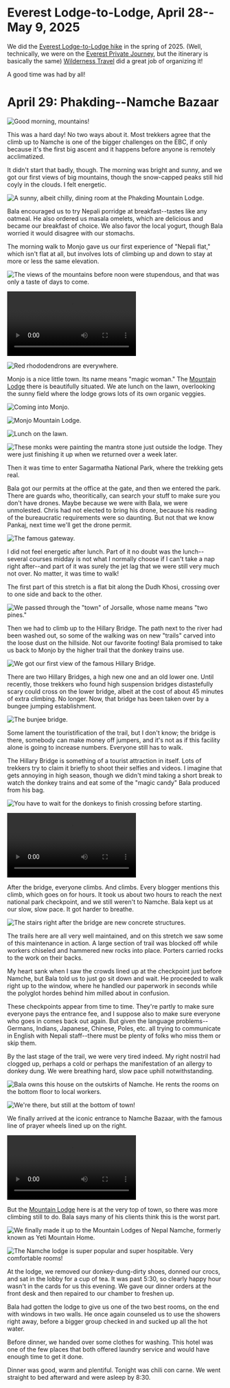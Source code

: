 # Everest Lodge-to-Lodge, April 28--May 9, 2025

We did the [Everest Lodge-to-Lodge hike](https://www.wildernesstravel.com/trip/nepal-everest-lodge-hiking-tour/) in the spring of 2025. (Well, technically, we were on the [Everest Private Journey](https://www.wildernesstravel.com/trip/everest-private-journey/), but the itinerary is basically the same) [Wilderness Travel](https://www.wildernesstravel.com) did a great job of organizing it!

A good time was had by all!




# April 29: Phakding--Namche Bazaar

![Good morning, mountains!](images/Phakding_good_morning_IMG_5263.HEIC)

This was a hard day! No two ways about it. Most trekkers agree that the climb up to Namche is one of the bigger challenges on the EBC, if only because it's the first big ascent and it happens before anyone is remotely acclimatized.

It didn't start that badly, though. The morning was bright and sunny, and we got our first views of big mountains, though the snow-capped peaks still hid coyly in the clouds. I felt energetic.

![A sunny, albeit chilly, dining room at the Phakding Mountain Lodge.](images/Phakding_dining_room_IMG_5265.HEIC)

Bala encouraged us to try Nepali porridge at breakfast--tastes like any oatmeal. He also ordered us masala omelets, which are delicious and became our breakfast of choice. We also favor the local yogurt, though Bala worried it would disagree with our stomachs.

The morning walk to Monjo gave us our first experience of "Nepali flat," which isn't flat at all, but involves lots of climbing up and down to stay at more or less the same elevation. 

![The views of the mountains before noon were stupendous, and that was only a taste of days to come.](images/Phakding_trail_mountainview_IMG_5307.HEIC)

![This is how much of the Khumbu is powered.](images/Phakding_donkeys_gas_IMG_5303.MOV)

![Red rhododendrons are everywhere.](images/Monjo_rhododendron_IMG_5363.HEIC)

Monjo is a nice little town. Its name means "magic woman." The [Mountain Lodge](https://mountainlodgesofnepal.com/lodges/monjo-lodge/) there is beautifully situated. We ate lunch on the lawn, overlooking the sunny field where the lodge grows lots of its own organic veggies.

![Coming into Monjo.](images/Monjo_IMG_5337.HEIC)

![Monjo Mountain Lodge.](images/Monjo_lodge_IMG_5342.HEIC)

![Lunch on the lawn.](images/Monjo_lunch_IMG_5349.HEIC)

![These monks were painting the mantra stone just outside the lodge. They were just finishing it up when we returned over a week later.](images/Monjo_mantra_painting_IMG_5344.HEIC)

Then it was time to enter Sagarmatha National Park, where the trekking gets real. 

Bala got our permits at the office at the gate, and then we entered the park. There are guards who, theoritically, can search your stuff to make sure you don't have drones. Maybe because we were with Bala, we were unmolested. Chris had not elected to bring his drone, because his reading of the bureaucratic requirements were so daunting. But not that we know Pankaj, next time we'll get the drone permit. 

![The famous gateway.](images/Monjo_Sagarmatha_IMG_5359.HEIC)

I did not feel energetic after lunch. Part of it no doubt was the lunch--several courses midday is not what I normally choose if I can't take a nap right after--and part of it was surely the jet lag that we were still very much not over. No matter, it was time to walk! 

The first part of this stretch is a flat bit along the Dudh Khosi, crossing over to one side and back to the other.

![We passed through the "town" of Jorsalle, whose name means "two pines."](images/Jorsalle_IMG_5373.HEIC)


Then we had to climb up to the Hillary Bridge. The path next to the river had been washed out, so some of the walking was on new "trails" carved into the loose dust on the hillside. Not our favorite footing! Bala promised to take us back to Monjo by the higher trail that the donkey trains use.

![We got our first view of the famous Hillary Bridge.](images/Hillary_bridge_approach_IMG_5390.HEIC)

There are two Hillary Bridges, a high new one and an old lower one. Until recently, those trekkers who found high suspension bridges distastefully scary could cross on the lower bridge, albeit at the cost of about 45 minutes of extra climbing. No longer. Now, that bridge has been taken over by a bungee jumping establishment. 

![The bunjee bridge.](images/Hillary_bridge_bunjee_IMG_5407.HEIC)

Some lament the touristification of the trail, but I don't know; the bridge is there, somebody can make money off jumpers, and it's not as if this facility alone is going to increase numbers. Everyone still has to walk.

The Hillary Bridge is something of a tourist attraction in itself. Lots of trekkers try to claim it briefly to shoot their selfies and videos. I imagine that gets annoying in high season, though we didn't mind taking a short break to watch the donkey trains and eat some of the "magic candy" Bala produced from his bag. 

![You have to wait for the donkeys to finish crossing before starting.](images/Hillary_bridge_donkeys_IMG_5404.HEIC)

![The view from the bridge; it IS really high! But there's a great view of the way back to Monjo.](images/Hillary_bridge_film_IMG_5408.MOV)

After the bridge, everyone climbs. And climbs. Every blogger mentions this climb, which goes on for hours. It took us about two hours to reach the next national park checkpoint, and we still weren't to Namche. Bala kept us at our slow, slow pace. It got harder to breathe.

![The stairs right after the bridge are new concrete structures.](images/Hillary_bridge_concrete_stairs_IMG_5422.HEIC)

The trails here are all very well maintained, and on this stretch we saw some of this maintenance in action. A large section of trail was blocked off while workers chiseled and hammered new rocks into place. Porters carried rocks to the work on their backs.

My heart sank when I saw the crowds lined up at the checkpoint just before Namche, but Bala told us to just go sit down and wait. He proceeded to walk right up to the window, where he handled our paperwork in seconds while the polyglot hordes behind him milled about in confusion. 

These checkpoints appear from time to time. They're partly to make sure everyone pays the entrance fee, and I suppose also to make sure everyone who goes in comes back out again. But given the language problems--Germans, Indians, Japanese, Chinese, Poles, etc. all trying to communicate in English with Nepali staff--there must be plenty of folks who miss them or skip them.

By the last stage of the trail, we were very tired indeed. My right nostril had clogged up, perhaps a cold or perhaps the manifestation of an allergy to donkey dung. We were breathing hard, slow pace uphill notwithstanding.

![Bala owns this house on the outskirts of Namche. He rents the rooms on the bottom floor to local workers.](images/Namche_Balas_house_IMG_5432.HEIC)

![We're there, but still at the bottom of town!](images/Namche_arrival_IMG_5443.heic)

We finally arrived at the iconic entrance to Namche Bazaar, with the famous line of prayer wheels lined up on the right. 

![People spin these prayer wheels as they walk past. You must pass on the left.](images/Namche_entering_IMG_5539.MOV)

But the [Mountain Lodge](https://mountainlodgesofnepal.com/lodges/namche-lodge/) here is at the very top of town, so there was more climbing still to do. Bala says many of his clients think this is the worst part.

![We finally made it up to the Mountain Lodges of Nepal Namche, formerly known as Yeti Mountain Home.](images/Namche_lodge_IMG_6712.HEIC)

![The Namche lodge is super popular and super hospitable. Very comfortable rooms!](images/Namche_lodge_entrance_IMG_5549.HEIC)

At the lodge, we removed our donkey-dung-dirty shoes, donned our crocs, and sat in the lobby for a cup of tea. It was past 5:30, so clearly happy hour wasn't in the cards for us this evening. We gave our dinner orders at the front desk and then repaired to our chamber to freshen up.

Bala had gotten the lodge to give us one of the two best rooms, on the end with windows in two walls. He once again counseled us to use the showers right away, before a bigger group checked in and sucked up all the hot water.

Before dinner, we handed over some clothes for washing. This hotel was one of the few places that both offered laundry service and would have enough time to get it done.

Dinner was good, warm and plentiful. Tonight was chili con carne. We went straight to bed afterward and were asleep by 8:30.